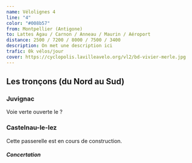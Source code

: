 ```yaml
---
name: Vélolignes 4
line: "4"
color: "#008b57"
from: Montpellier (Antigone)
to: Lattes Agau / Carnon / Anneau / Maurin / Aéroport
distance: 2500 / 7200 / 8000 / 7500 / 3400
description: On met une description ici
trafic: 0k vélos/jour
cover: https://cyclopolis.lavilleavelo.org/vl2/bd-vivier-merle.jpg
---
```


## Les tronçons (du Nord au Sud)

### Juvignac
Voie verte ouverte le ?

### Castelnau-le-lez
Cette passerelle est en cours de construction.

#### *Concertation*